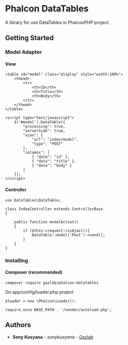 # Phalcon DataTables

A library for use DataTables in PhalconPHP project.

## Getting Started

### Model Adapter

#### View

```
<table id="model" class="display" style="width:100%">
    <thead>
        <tr>
            <th>ID</th>
            <th>Title</th>
            <th>Body</th>
        </tr>
    </thead>
</table>

<script type="text/javascript">
    $('#model').DataTable({
        "processing": true,
        "serverSide": true,
        "ajax": {
            "url": "index/model",
            "type": "POST"
        },
        "columns": [
            { "data": "id" },
            { "data": "title" },
            { "data": "body" }
        ]
    });
</script>
```

#### Controller
```
use DataTables\DataTable;

class IndexController extends ControllerBase
{

    public function modelAction()
    {
        if ($this->request->isAjax()){
            DataTable::model('Post')->send();
        }
    }
}
```

### Installing

#### Composer (recommended)

```
composer require gazlab/phalcon-datatables
```

On app/config/loader.php project

```
$loader = new \Phalcon\Loader();

require_once BASE_PATH . '/vendor/autoload.php';
```

## Authors

* **Sony Kusyana** - *sonykusyana* - [Gazlab](https://github.com/gazlab)